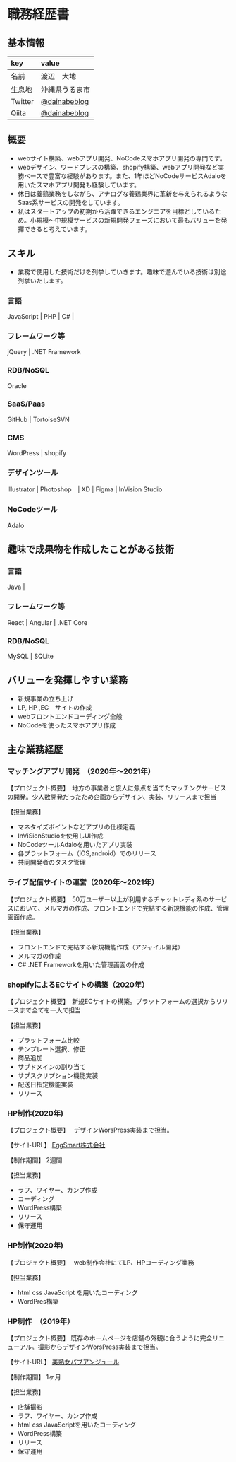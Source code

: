 # 職務経歴書

## 基本情報
| key | value |
|:---|:---|
|名前 |渡辺　大地 |
|生息地 |沖縄県うるま市 |
|Twitter | [@dainabeblog](https://twitter.com/dainabeblog)|
| Qiita|[@dainabeblog](https://qiita.com/dainabeblog) |

## 概要
- webサイト構築、webアプリ開発、NoCodeスマホアプリ開発の専門です。
- webデザイン、ワードプレスの構築、shopify構築、webアプリ開発など実務ベースで豊富な経験があります。また、1年ほどNoCodeサービスAdaloを用いたスマホアプリ開発も経験しています。
- 休日は養鶏業務をしながら、アナログな養鶏業界に革新を与えられるようなSaas系サービスの開発をしています。
- 私はスタートアップの初期から活躍できるエンジニアを目標としているため。小規模〜中規模サービスの新規開発フェーズにおいて最もバリューを発揮できると考えています。

## スキル
- 業務で使用した技術だけを列挙していきます。趣味で遊んでいる技術は別途列挙いたします。

### 言語
JavaScript | PHP | C# | 

### フレームワーク等
jQuery | .NET Framework

### RDB/NoSQL
Oracle

### SaaS/Paas
GitHub | TortoiseSVN 

### CMS
WordPress | shopify

### デザインツール
Illustrator | Photoshop　| XD | Figma | InVision Studio

### NoCodeツール
Adalo

## 趣味で成果物を作成したことがある技術

### 言語
Java | 

### フレームワーク等
React | Angular | .NET Core

### RDB/NoSQL
MySQL | SQLite

## バリューを発揮しやすい業務
- 新規事業の立ち上げ
- LP, HP ,EC　サイトの作成
- webフロントエンドコーディング全般
- NoCodeを使ったスマホアプリ作成

## 主な業務経歴
### マッチングアプリ開発　（2020年〜2021年）
【プロジェクト概要】　地方の事業者と旅人に焦点を当てたマッチングサービスの開発。少人数開発だったため企画からデザイン、実装、リリースまで担当

【担当業務】
- マネタイズポイントなどアプリの仕様定義
- InViSionStudioを使用しUI作成
- NoCodeツールAdaloを用いたアプリ実装
- 各プラットフォーム（iOS,android）でのリリース
- 共同開発者のタスク管理

### ライブ配信サイトの運営（2020年〜2021年）
【プロジェクト概要】　50万ユーザー以上が利用するチャットレディ系のサービスにおいて、メルマガの作成、フロントエンドで完結する新規機能の作成、管理画面作成。

【担当業務】
- フロントエンドで完結する新規機能作成（アジャイル開発）
- メルマガの作成
- C# .NET Frameworkを用いた管理画面の作成

### shopifyによるECサイトの構築（2020年）
【プロジェクト概要】　新規ECサイトの構築。プラットフォームの選択からリリースまで全てを一人で担当

【担当業務】
- プラットフォーム比較
- テンプレート選択、修正
- 商品追加
- サブドメインの割り当て
- サブスクリプション機能実装
- 配送日指定機能実装
- リリース

### HP制作(2020年)
【プロジェクト概要】　
デザインWorsPress実装まで担当。

【サイトURL】
[EggSmart株式会社](https://eggsmart.jp/)

【制作期間】
2週間

【担当業務】
- ラフ、ワイヤー、カンプ作成
- コーディング
- WordPress構築
- リリース
- 保守運用

### HP制作(2020年)
【プロジェクト概要】　
web制作会社にてLP、HPコーディング業務

【担当業務】
- html css JavaScript を用いたコーディング
- WordPres構築

### HP制作　（2019年）
【プロジェクト概要】
既存のホームページを店舗の外観に合うように完全リニューアル。撮影からデザインWorsPress実装まで担当。

【サイトURL】
[美熟女パブアンジュール](http://club-unjour.xyz/)

【制作期間】
1ヶ月

【担当業務】
- 店舗撮影
- ラフ、ワイヤー、カンプ作成
- html css JavaScriptを用いたコーディング
- WordPress構築
- リリース
- 保守運用

